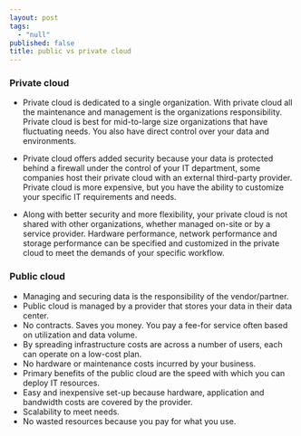 ```yaml
---
layout: post
tags: 
  - "null"
published: false
title: public vs private cloud
---
```



### Private cloud
 
- Private cloud is dedicated to a single organization. With private cloud all the maintenance and management is the organizations responsibility.  Private cloud is best for mid-to-large size organizations that have fluctuating needs.  You also have direct control over your data and environments. 

- Private cloud offers added security because your data is protected behind a firewall under the control of your IT department, some companies host their private cloud with an external third-party provider.  Private cloud is more expensive, but you have the ability to customize your specific IT requirements and needs.
 
- Along with better security and more flexibility, your private cloud is not shared with other organizations, whether managed on-site or by a service provider.  Hardware performance, network performance and storage performance can be specified and customized in the private cloud to meet the demands of your specific workflow.
 
### Public cloud
 
- Managing and securing data is the responsibility of the vendor/partner.
- Public cloud is managed by a provider that stores your data in their data center. 
- No contracts. Saves you money.  You pay a fee-for service often based on utilization and data volume.
- By spreading infrastructure costs are across a number of users, each can operate on a low-cost plan. 
- No hardware or maintenance costs incurred by your business.
- Primary benefits of the public cloud are the speed with which you can deploy IT resources.
- Easy and inexpensive set-up because hardware, application and bandwidth costs are covered by the provider.
- Scalability to meet needs.
- No wasted resources because you pay for what you use.
